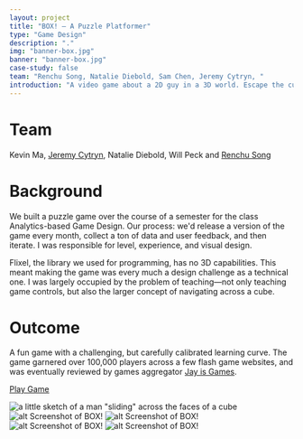 ```yaml
---
layout: project
title: "BOX! – A Puzzle Platformer"
type: "Game Design"
description: "."
img: "banner-box.jpg"
banner: "banner-box.jpg"
case-study: false
team: "Renchu Song, Natalie Diebold, Sam Chen, Jeremy Cytryn, "
introduction: "A video game about a 2D guy in a 3D world. Escape the cube in this mind-twisting puzzler!"
---
```


# Team

Kevin Ma, [Jeremy Cytryn](www.jeremycytryn.com/), Natalie Diebold, Will Peck and [Renchu Song](http://renchusong.github.io/portfolio/)

# Background

We built a puzzle game over the course of a semester for the class Analytics-based Game Design. Our process: we'd release a version of the game every month, collect a ton of data and user feedback, and then iterate. I was responsible for level, experience, and visual design.

Flixel, the library we used for programming, has no 3D capabilities. This meant making the game was every much a design challenge as a technical one. I was largely occupied by the problem of teaching—not only teaching game controls, but also the larger concept of navigating across a cube.

# Outcome
A fun game with a challenging, but carefully calibrated learning curve. The game garnered over 100,000 players across a few flash game websites, and was eventually reviewed by games aggregator <a href="https://jayisgames.com/review/box.php">Jay is Games</a>.

 <a class="button" href="http://www.kongregate.com/games/casiogre/box">Play Game</a>

 ![a little sketch of a man "sliding" across the faces of a cube]({{site.baseurl}}/assets/img/box/rotation.jpg)
![alt Screenshot of BOX!]({{site.baseurl}}/assets/img/box/finalscreenshot.png)
![alt Screenshot of BOX!]({{site.baseurl}}/assets/img/box/screenshot1.png)
![alt Screenshot of BOX!]({{site.baseurl}}/assets/img/box/screenshot2.png)
![alt Screenshot of BOX!]({{site.baseurl}}/assets/img/box/screenshot3.png)
